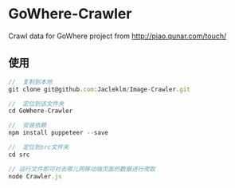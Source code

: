 # GoWhere-Crawler
Crawl data for GoWhere project from http://piao.qunar.com/touch/
## 使用
```javascript
//  复制到本地
git clone git@github.com:Jacleklm/Image-Crawler.git

//  定位到该文件夹
cd GoWhere-Crawler

//  安装依赖
npm install puppeteer --save

//  定位到src文件夹
cd src

// 运行文件即可对去哪儿网移动端页面的数据进行爬取
node Crawler.js

```
